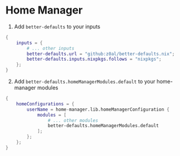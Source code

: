 # Home Manager

1. Add `better-defaults` to your inputs

```nix
{
	inputs = {
		# ... other inputs
		better-defaults.url = "github:z0al/better-defaults.nix";
		better-defaults.inputs.nixpkgs.follows = "nixpkgs";
	};
}
```

2. Add `better-defaults.homeManagerModules.default` to your home-manager modules

```nix
{
	homeConfigurations = {
		userName = home-manager.lib.homeManagerConfiguration {
			modules = [
				# ... other modules
				better-defaults.homeManagerModules.default
			];
		};
	};
}
```
